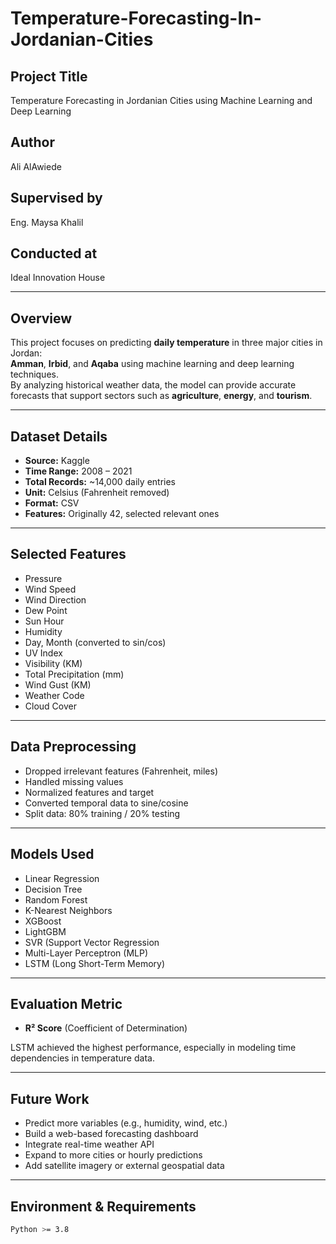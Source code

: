 # Temperature-Forecasting-In-Jordanian-Cities

##  Project Title  
Temperature Forecasting in Jordanian Cities using Machine Learning and Deep Learning

##  Author  
Ali AlAwiede

##  Supervised by  
Eng. Maysa Khalil

##  Conducted at  
Ideal Innovation House

---

##  Overview  
This project focuses on predicting **daily temperature** in three major cities in Jordan:  
**Amman**, **Irbid**, and **Aqaba** using machine learning and deep learning techniques.  
By analyzing historical weather data, the model can provide accurate forecasts that support sectors such as **agriculture**, **energy**, and **tourism**.

---

##  Dataset Details  
- **Source:** Kaggle  
- **Time Range:** 2008 – 2021  
- **Total Records:** ~14,000 daily entries  
- **Unit:** Celsius (Fahrenheit removed)  
- **Format:** CSV  
- **Features:** Originally 42, selected relevant ones

---

##  Selected Features  
- Pressure  
- Wind Speed  
- Wind Direction  
- Dew Point  
- Sun Hour  
- Humidity  
- Day, Month (converted to sin/cos)  
- UV Index  
- Visibility (KM)  
- Total Precipitation (mm)  
- Wind Gust (KM)  
- Weather Code  
- Cloud Cover  

---

##  Data Preprocessing  
- Dropped irrelevant features (Fahrenheit, miles)  
- Handled missing values  
- Normalized features and target  
- Converted temporal data to sine/cosine  
- Split data: 80% training / 20% testing

---

##  Models Used  

- Linear Regression  
- Decision Tree  
- Random Forest  
- K-Nearest Neighbors  
- XGBoost  
- LightGBM  
- SVR (Support Vector Regression
- Multi-Layer Perceptron (MLP)  
- LSTM (Long Short-Term Memory) 

---

##  Evaluation Metric  
- **R² Score** (Coefficient of Determination)

LSTM achieved the highest performance, especially in modeling time dependencies in temperature data.

---

##  Future Work  
- Predict more variables (e.g., humidity, wind, etc.)  
- Build a web-based forecasting dashboard  
- Integrate real-time weather API  
- Expand to more cities or hourly predictions  
- Add satellite imagery or external geospatial data

---

##  Environment & Requirements  

```bash
Python >= 3.8
